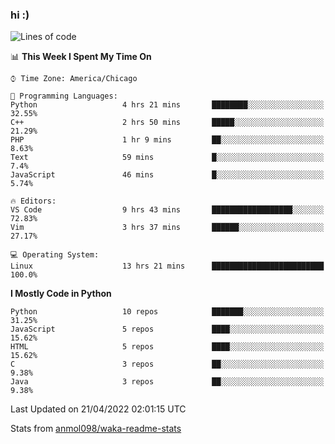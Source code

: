 ### hi :)

<!--START_SECTION:waka-->
![Lines of code](https://img.shields.io/badge/From%20Hello%20World%20I%27ve%20Written-510%20Thousand%20lines%20of%20code-blue)

📊 **This Week I Spent My Time On** 

```text
⌚︎ Time Zone: America/Chicago

💬 Programming Languages: 
Python                   4 hrs 21 mins       ████████░░░░░░░░░░░░░░░░░   32.55% 
C++                      2 hrs 50 mins       █████░░░░░░░░░░░░░░░░░░░░   21.29% 
PHP                      1 hr 9 mins         ██░░░░░░░░░░░░░░░░░░░░░░░   8.63% 
Text                     59 mins             █░░░░░░░░░░░░░░░░░░░░░░░░   7.4% 
JavaScript               46 mins             █░░░░░░░░░░░░░░░░░░░░░░░░   5.74%

🔥 Editors: 
VS Code                  9 hrs 43 mins       ██████████████████░░░░░░░   72.83% 
Vim                      3 hrs 37 mins       ██████░░░░░░░░░░░░░░░░░░░   27.17%

💻 Operating System: 
Linux                    13 hrs 21 mins      █████████████████████████   100.0%

```

**I Mostly Code in Python** 

```text
Python                   10 repos            ███████░░░░░░░░░░░░░░░░░░   31.25% 
JavaScript               5 repos             ████░░░░░░░░░░░░░░░░░░░░░   15.62% 
HTML                     5 repos             ████░░░░░░░░░░░░░░░░░░░░░   15.62% 
C                        3 repos             ██░░░░░░░░░░░░░░░░░░░░░░░   9.38% 
Java                     3 repos             ██░░░░░░░░░░░░░░░░░░░░░░░   9.38%

```



 Last Updated on 21/04/2022 02:01:15 UTC
<!--END_SECTION:waka-->

Stats from [anmol098/waka-readme-stats](https://github.com/anmol098/waka-readme-stats)
